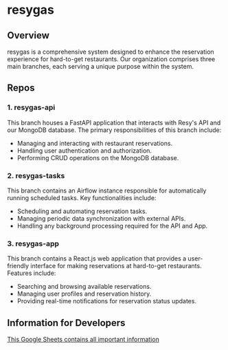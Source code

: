 # resygas

## Overview
resygas is a comprehensive system designed to enhance the reservation experience for hard-to-get restaurants. Our organization comprises three main branches, each serving a unique purpose within the system.

## Repos

### 1. resygas-api
This branch houses a FastAPI application that interacts with Resy's API and our MongoDB database. The primary responsibilities of this branch include:

- Managing and interacting with restaurant reservations.
- Handling user authentication and authorization.
- Performing CRUD operations on the MongoDB database.

### 2. resygas-tasks
This branch contains an Airflow instance responsible for automatically running scheduled tasks. Key functionalities include:

- Scheduling and automating reservation tasks.
- Managing periodic data synchronization with external APIs.
- Handling any background processing required for the API and App.

### 3. resygas-app
This branch contains a React.js web application that provides a user-friendly interface for making reservations at hard-to-get restaurants. Features include:

- Searching and browsing available reservations.
- Managing user profiles and reservation history.
- Providing real-time notifications for reservation status updates.

## Information for Developers
[This Google Sheets contains all important information](https://docs.google.com/spreadsheets/d/10PZ77WMfxTysox8e9gtQABwgS4zCcWBJWqEYqr9MqxQ/edit?usp=sharing)
